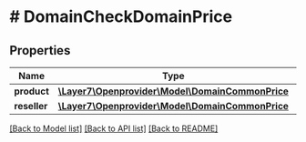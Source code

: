# # DomainCheckDomainPrice

## Properties

Name | Type | Description | Notes
------------ | ------------- | ------------- | -------------
**product** | [**\Layer7\Openprovider\Model\DomainCommonPrice**](DomainCommonPrice.md) |  | [optional]
**reseller** | [**\Layer7\Openprovider\Model\DomainCommonPrice**](DomainCommonPrice.md) |  | [optional]

[[Back to Model list]](../../README.md#models) [[Back to API list]](../../README.md#endpoints) [[Back to README]](../../README.md)
